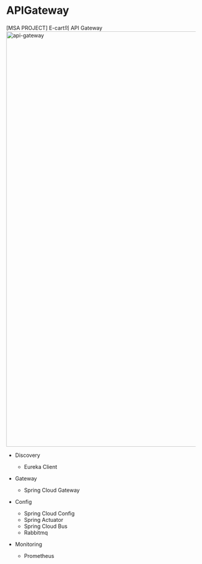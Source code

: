 # APIGateway

[MSA PROJECT] E-cart의 API Gateway
<img width="1105" alt="api-gateway" src="https://github.com/rineeee/APIGateway/assets/62981406/21e26a60-b166-40c8-bd5f-45657e8a6f20">


- Discovery
  - Eureka Client

- Gateway
  - Spring Cloud Gateway
  
- Config
  - Spring Cloud Config
  - Spring Actuator
  - Spring Cloud Bus
  - Rabbitmq

- Monitoring
  - Prometheus
